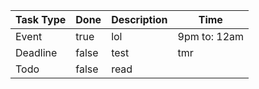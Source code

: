 |Task Type | Done | Description | Time |
|----------|------|-------------|------|
| Event | true | lol | 9pm to: 12am |
| Deadline | false | test | tmr |
| Todo | false | read |  |
